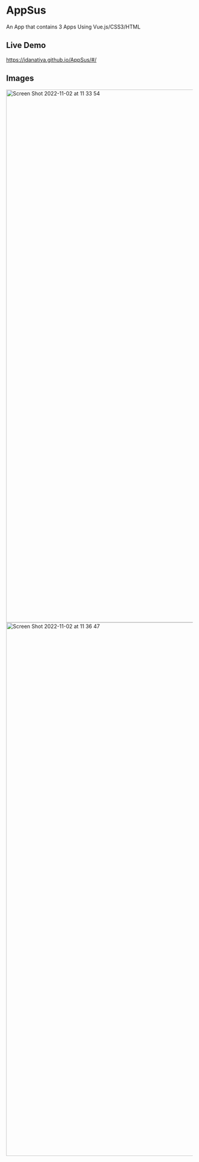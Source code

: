 # AppSus
An App that contains 3 Apps Using Vue.js/CSS3/HTML

## Live Demo
https://idanatiya.github.io/AppSus/#/

## Images
<img width="1438" alt="Screen Shot 2022-11-02 at 11 33 54" src="https://user-images.githubusercontent.com/71948616/199455232-f8850d02-b4dd-4210-84af-fe38208c70d9.png">

<img width="1440" alt="Screen Shot 2022-11-02 at 11 36 47" src="https://user-images.githubusercontent.com/71948616/199455583-b4d3e9fc-0232-4d90-a380-1b49a931df18.png">
